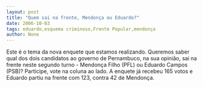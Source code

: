 ```yaml
---
layout: post
title: "Quem sai na frente, Mendonça ou Eduardo?"
date: 2006-10-03
tags: eduardo,esquema criminoso,Frente Popular,mendonça
author: None
---
```

Este é o tema da nova enquete que estamos realizando.
Queremos saber qual dos dois candidatos ao governo de Pernambuco, na sua opinião, sai na frente neste segundo turno - Mendonça Filho (PFL) ou Eduardo Campos (PSB)?
Participe, vote na coluna ao lado.
A enquete já recebeu 165 votos e Eduardo partiu na frente com 123, contra 42 de Mendonça. 